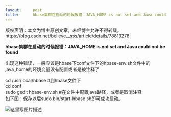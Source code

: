 ```yaml
---
layout:     post
title:      hbase集群在启动的时候报错：JAVA_HOME is not set and Java could not be found
---
```

<div id="article_content" class="article_content clearfix csdn-tracking-statistics" data-pid="blog" data-mod="popu_307" data-dsm="post">
								<div class="article-copyright">
					版权声明：本文为博主原创文章，未经博主允许不得转载。					https://blog.csdn.net/believe__sss/article/details/78813278				</div>
								            <div id="content_views" class="markdown_views prism-atom-one-dark">
							<!-- flowchart 箭头图标 勿删 -->
							<svg xmlns="http://www.w3.org/2000/svg" style="display: none;"><path stroke-linecap="round" d="M5,0 0,2.5 5,5z" id="raphael-marker-block" style="-webkit-tap-highlight-color: rgba(0, 0, 0, 0);"></path></svg>
							<p><strong>hbase集群在启动的时候报错：JAVA_HOME is not set and Java could not be found </strong></p>

<p>出现这种错误，一般应该是hbase下conf文件下的hbase-env.sh文件中的java_home的环境变量没有配置或者是被注释了</p>

<p>cd /usr/local/hbase   #到hbase文件下 <br>
cd conf  <br>
sudo gedit hbase-env.sh #在文件中配置java路径，或者是取消注释 <br>
如下图：保存以后sudo bin/start-hbase.sh即可成功启动。</p>

<p><img src="https://img-blog.csdn.net/20171215145959721?watermark/2/text/aHR0cDovL2Jsb2cuY3Nkbi5uZXQvYmVsaWV2ZV9fc3Nz/font/5a6L5L2T/fontsize/400/fill/I0JBQkFCMA==/dissolve/70/gravity/SouthEast" alt="这里写图片描述" title=""></p>            </div>
						<link href="https://csdnimg.cn/release/phoenix/mdeditor/markdown_views-9e5741c4b9.css" rel="stylesheet">
                </div>